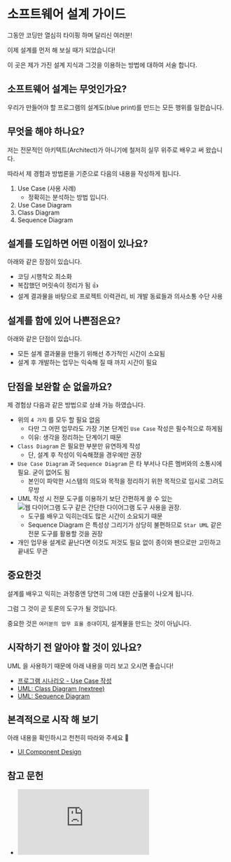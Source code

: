 # 소프트웨어 설계 가이드

그동안 코딩만 열심히 타이핑 하며 달리신 여러분!

이제 설계를 먼저 해 보실 때가 되었습니다!

이 곳은 제가 가진 설계 지식과 그것을 이용하는 방법에 대하여 서술 합니다.

## 소프트웨어 설계는 무엇인가요?

우리가 만들어야 할 프로그램의 설계도(blue print)를 만드는 모든 행위를 일컫습니다.

## 무엇을 해야 하나요?

저는 전문적인 아키텍트(Architect)가 아니기에 철저히 실무 위주로 배우고 써 왔습니다.

따라서 제 경험과 방법론을 기준으로 다음의 내용을 작성하게 됩니다.

1. Use Case (사용 사례)
   - 정확히는 분석하는 방법 입니다.
2. Use Case Diagram
3. Class Diagram
4. Sequence Diagram

## 설계를 도입하면 어떤 이점이 있나요?

아래와 같은 장점이 있습니다.

- 코딩 시행착오 최소화
- 복잡했던 머릿속이 정리가 됨 👍
- 설계 결과물을 바탕으로 프로젝트 이력관리, 비 개발 동료들과 의사소통 수단 사용

## 설계를 함에 있어 나쁜점은요?

아래와 같은 단점이 있습니다.

- 모든 설계 결과물을 만들기 위해선 추가적인 시간이 소요됨
- 설계 후 개발하는 업무는 익숙해 질 때 까지 시간이 필요

## 단점을 보완할 순 없을까요?

제 경험상 다음과 같은 방법으로 상쇄 가능 하였습니다.

- 위의 `4 가지` 를 모두 할 필요 없음
  - 다만 그 어떤 업무라도 가장 기본 단계인 `Use Case` 작성은 필수적으로 하게됨
  - 이유: 생각을 정리하는 단계이기 때문
- `Class Diagram` 은 필요한 부분만 유연하게 작성
  - 단, 설계 후 작성이 익숙해졌을 경우에만 권장
- `Use Case Diagram` 과 `Sequence Diagram` 은 타 부서나 다른 멤버와의 소통시에 필요. 굳이 없어도 됨
  - 본인이 파악한 시스템의 의도와 목적을 정리하기 위한 목적으로 임시로 그려도 무방
- UML 작성 시 전문 도구를 이용하기 보단 간편하게 쓸 수 있는 ![웹 다이어그램 도구](app.diagrams.net) 같은 간단한 다이어그램 도구 사용을 권장.
  - 도구를 배우고 익히는데도 많은 시간이 소요되기 때문
  - Sequence Diagram 은 특성상 그리기가 상당히 불편하므로 `Star UML` 같은 전문 도구를 활용할 것을 권장
- 개인 업무용 설계로 끝난다면 이것도 저것도 필요 없이 종이와 펜으로만 고민하고 끝내도 무관

## 중요한것

설계를 배우고 익히는 과정중엔 당연히 그에 대한 산출물이 나오게 됩니다.

그럼 그 것이 곧 토론의 도구가 될 것입니다.

중요한 것은 `여러분의 업무 효율 증대`이지, 설계물을 만드는 것이 아닙니다.

## 시작하기 전 알아야 할 것이 있나요?

UML 을 사용하기 때문에 아래 내용을 미리 보고 오시면 좋습니다!

- [프로그램 시나리오 - Use Case 작성](https://m.blog.naver.com/PostView.nhn?blogId=umeo111&logNo=221159850909&proxyReferer=https%3A%2F%2Fwww.google.com%2F)
- [UML: Class Diagram (nextree)](http://www.nextree.co.kr/p6753/)
- [UML: Sequence Diagram](https://thinking-jmini.tistory.com/29)

## 본격적으로 시작 해 보기

아래 내용을 확인하시고 천천히 따라와 주세요 🙂

- [UI Component Design](ui-design-001.md)

## 참고 문헌

- ![Use Interface Design with UML](https://www.omg.org/news/meetings/workshops/UML_2003_Manual/03-3_Armstrong.pdf)
